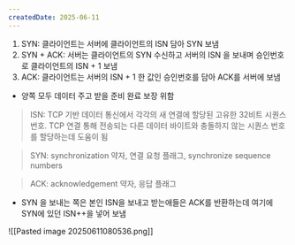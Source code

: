 ```yaml
---
createdDate: 2025-06-11
---
```

1. SYN: 클라이언트는 서버에 클라이언트의 ISN 담아 SYN 보냄
2. SYN + ACK: 서버는 클라이언트의 SYN 수신하고 서버의 ISN 을 보내며 승인번호로 클라이언트의 ISN + 1 보냄
3. ACK: 클라이언트는 서버의 ISN + 1 한 값인 승인번호를 담아 ACK를 서버에 보냄

- 양쪽 모두 데이터 주고 받을 준비 완료 보장 위함
> ISN: TCP 기반 데이터 통신에서 각각의 새 연결에 할당된 고유한 32비트 시퀀스 번호. TCP 연결 통해 전송되는 다른 데이터 바이트와 충돌하지 않는 시퀀스 번호를 할당하는데 도움이 됨

> SYN: synchronization 약자, 연결 요청 플래그, synchronize sequence numbers

> ACK: acknowledgement 약자, 응답 플래그

- SYN 을 보내는 쪽은 본인 ISN을 보내고 받는애들은 ACK를 반환하는데 여기에 SYN에 있던 ISN++을 넣어 보냄

![[Pasted image 20250611080536.png]]